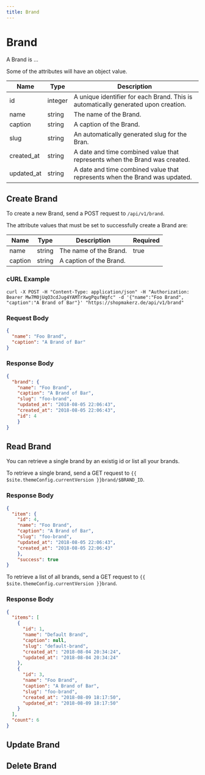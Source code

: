 ```yaml
---
title: Brand
---
```


# Brand

A Brand is ...

Some of the attributes will have an object value.

| Name | Type | Description |
|-------|-----|------|
| id | integer | A unique identifier for each Brand. This is automatically generated upon creation. |
| name | string | The name of the Brand. |
| caption | string | A caption of the Brand. |
| slug | string | An automatically generated slug for the Bran. |
| created_at | string | A date and time combined value that represents when the Brand was created. |
| updated_at | string | A date and time combined value that represents when the Brand was updated. |


## Create Brand

To create a new Brand, send a POST request to `/api/v1/brand`.

The attribute values that must be set to successfully create a Brand are:

| Name | Type | Description | Required |
|-------|-----|------|------|
| name | string | The name of the Brand. | true |
| caption | string | A caption of the Brand. | |


### cURL Example
```ssh
curl -X POST -H "Content-Type: application/json" -H "Authorization: Bearer Mw7M0jUqO3cdJug4YAMTrXwgPqufWgfc" -d '{"name":"Foo Brand", "caption":"A Brand of Bar"}' "https://shopmakerz.de/api/v1/brand"
```

### Request Body
```json
{
  "name": "Foo Brand",
  "caption": "A Brand of Bar"
}
```

### Response Body
```json
{
  "brand": {
    "name": "Foo Brand",
    "caption": "A Brand of Bar",
    "slug": "foo-brand",
    "updated_at": "2018-08-05 22:06:43",
    "created_at": "2018-08-05 22:06:43",
    "id": 4
    }
}
```

## Read Brand

You can retrieve a single brand by an existig id or list all your brands.

To retrieve a single brand, send a GET request to `{{ $site.themeConfig.currentVersion }}brand/$BRAND_ID`.

### Response Body
```json
{
  "item": {
    "id": 4,
    "name": "Foo Brand",
    "caption": "A Brand of Bar",
    "slug": "foo-brand",
    "updated_at": "2018-08-05 22:06:43",
    "created_at": "2018-08-05 22:06:43"
    },
    "success": true
}
```

To retrieve a list of all brands, send a GET request to `{{ $site.themeConfig.currentVersion }}brand`. 

### Response Body
```json
{
  "items": [
    {
      "id": 1,
      "name": "Default Brand",
      "caption": null,
      "slug": "default-brand",
      "created_at": "2018-08-04 20:34:24",
      "updated_at": "2018-08-04 20:34:24"
    },
    {
      "id": 3,
      "name": "Foo Brand",
      "caption": "A Brand of Bar",
      "slug": "foo-brand",
      "created_at": "2018-08-09 18:17:50",
      "updated_at": "2018-08-09 18:17:50"
    }
  ],
  "count": 6
}
```


## Update Brand
## Delete Brand